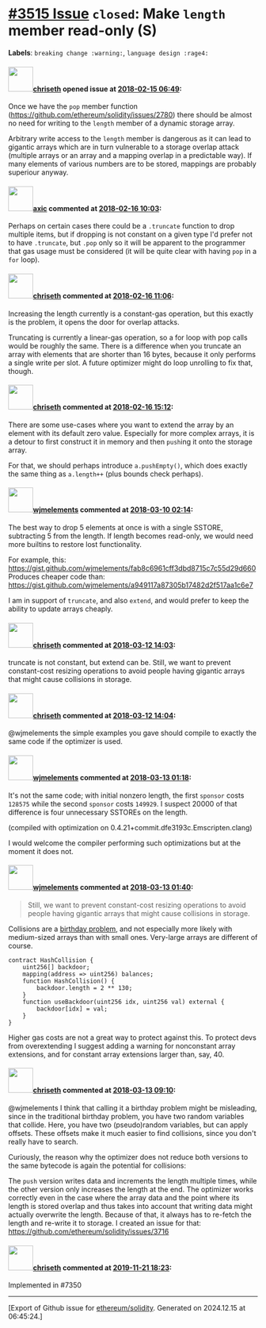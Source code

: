 # [\#3515 Issue](https://github.com/ethereum/solidity/issues/3515) `closed`: Make `length` member read-only (S)
**Labels**: `breaking change :warning:`, `language design :rage4:`


#### <img src="https://avatars.githubusercontent.com/u/9073706?v=4" width="50">[chriseth](https://github.com/chriseth) opened issue at [2018-02-15 06:49](https://github.com/ethereum/solidity/issues/3515):

Once we have the `pop` member function (https://github.com/ethereum/solidity/issues/2780) there should be almost no need for writing to the `length` member of a dynamic storage array.

Arbitrary write access to the `length` member is dangerous as it can lead to gigantic arrays which are in turn vulnerable to a storage overlap attack (multiple arrays or an array and a mapping overlap in a predictable way). If many elements of various numbers are to be stored, mappings are probably superiour anyway.

#### <img src="https://avatars.githubusercontent.com/u/20340?v=4" width="50">[axic](https://github.com/axic) commented at [2018-02-16 10:03](https://github.com/ethereum/solidity/issues/3515#issuecomment-366192769):

Perhaps on certain cases there could be a `.truncate` function to drop multiple items, but if dropping is not constant on a given type I'd prefer not to have `.truncate`, but `.pop` only so it will be apparent to the programmer that gas usage must be considered (it will be quite clear with having `pop` in a `for` loop).

#### <img src="https://avatars.githubusercontent.com/u/9073706?v=4" width="50">[chriseth](https://github.com/chriseth) commented at [2018-02-16 11:06](https://github.com/ethereum/solidity/issues/3515#issuecomment-366206814):

Increasing the length currently is a constant-gas operation, but this exactly is the problem, it opens the door for overlap attacks.

Truncating is currently a linear-gas operation, so a for loop with pop calls would be roughly the same. There is a difference when you truncate an array with elements that are shorter than 16 bytes, because it only performs a single write per slot. A future optimizer might do loop unrolling to fix that, though.

#### <img src="https://avatars.githubusercontent.com/u/9073706?v=4" width="50">[chriseth](https://github.com/chriseth) commented at [2018-02-16 15:12](https://github.com/ethereum/solidity/issues/3515#issuecomment-366262110):

There are some use-cases where you want to extend the array by an element with its default zero value. Especially for more complex arrays, it is a detour to first construct it in memory and then `push`ing it onto the storage array.

For that, we should perhaps introduce `a.pushEmpty()`, which does exactly the same thing as `a.length++` (plus bounds check perhaps).

#### <img src="https://avatars.githubusercontent.com/u/799573?v=4" width="50">[wjmelements](https://github.com/wjmelements) commented at [2018-03-10 02:14](https://github.com/ethereum/solidity/issues/3515#issuecomment-371994395):

The best way to drop 5 elements at once is with a single SSTORE, subtracting 5 from the length. If length becomes read-only, we would need more builtins to restore lost functionality. 

For example, this: https://gist.github.com/wjmelements/fab8c6961cff3dbd8715c7c55d29d660
Produces cheaper code than: https://gist.github.com/wjmelements/a949117a87305b17482d2f517aa1c6e7

I am in support of `truncate`, and also `extend`, and would prefer to keep the ability to update arrays cheaply.

#### <img src="https://avatars.githubusercontent.com/u/9073706?v=4" width="50">[chriseth](https://github.com/chriseth) commented at [2018-03-12 14:03](https://github.com/ethereum/solidity/issues/3515#issuecomment-372320341):

truncate is not constant, but extend can be. Still, we want to prevent constant-cost resizing operations to avoid people having gigantic arrays that might cause collisions in storage.

#### <img src="https://avatars.githubusercontent.com/u/9073706?v=4" width="50">[chriseth](https://github.com/chriseth) commented at [2018-03-12 14:04](https://github.com/ethereum/solidity/issues/3515#issuecomment-372320663):

@wjmelements the simple examples you gave should compile to exactly the same code if the optimizer is used.

#### <img src="https://avatars.githubusercontent.com/u/799573?v=4" width="50">[wjmelements](https://github.com/wjmelements) commented at [2018-03-13 01:18](https://github.com/ethereum/solidity/issues/3515#issuecomment-372514030):

It's not the same code; with initial nonzero length, the first `sponsor` costs `128575` while the second `sponsor` costs `149929`. I suspect 20000 of that difference is four unnecessary SSTOREs on the length.

(compiled with optimization on 0.4.21+commit.dfe3193c.Emscripten.clang)

I would welcome the compiler performing such optimizations but at the moment it does not.

#### <img src="https://avatars.githubusercontent.com/u/799573?v=4" width="50">[wjmelements](https://github.com/wjmelements) commented at [2018-03-13 01:40](https://github.com/ethereum/solidity/issues/3515#issuecomment-372517796):

> Still, we want to prevent constant-cost resizing operations to avoid people having gigantic arrays that might cause collisions in storage.

Collisions are a [birthday problem](https://en.wikipedia.org/wiki/Birthday_problem), and not especially more likely with medium-sized arrays than with small ones. Very-large arrays are different of course.

```
contract HashCollision {
    uint256[] backdoor;
    mapping(address => uint256) balances;
    function HashCollision() {
        backdoor.length = 2 ** 130;
    }
    function useBackdoor(uint256 idx, uint256 val) external {
        backdoor[idx] = val;
    }
}
```

Higher gas costs are not a great way to protect against this. To protect devs from overextending I suggest adding a warning for nonconstant array extensions, and for constant array extensions larger than, say, 40.

#### <img src="https://avatars.githubusercontent.com/u/9073706?v=4" width="50">[chriseth](https://github.com/chriseth) commented at [2018-03-13 09:10](https://github.com/ethereum/solidity/issues/3515#issuecomment-372595766):

@wjmelements I think that calling it a birthday problem might be misleading, since in the traditional birthday problem, you have two random variables that collide. Here, you have two (pseudo)random variables, but can apply offsets. These offsets make it much easier to find collisions, since you don't really have to search.

Curiously, the reason why the optimizer does not reduce both versions to the same bytecode is again the potential for collisions: 

The `push` version writes data and increments the length multiple times, while the other version only increases the length at the end. The optimizer works correctly even in the case where the array data and the point where its length is stored overlap and thus takes into account that writing data might actually overwrite the length. Because of that, it always has to re-fetch the length and re-write it to storage. I created an issue for that: https://github.com/ethereum/solidity/issues/3716

#### <img src="https://avatars.githubusercontent.com/u/9073706?v=4" width="50">[chriseth](https://github.com/chriseth) commented at [2019-11-21 18:23](https://github.com/ethereum/solidity/issues/3515#issuecomment-557211149):

Implemented in #7350


-------------------------------------------------------------------------------



[Export of Github issue for [ethereum/solidity](https://github.com/ethereum/solidity). Generated on 2024.12.15 at 06:45:24.]
